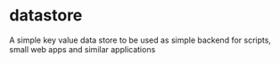 # datastore
A simple key value data store to be used as simple backend for scripts, small web apps and similar applications

